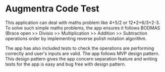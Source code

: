 # Augmentra Code Test


This  application can deal with maths problem like 4+5/2 or 12*2+6/3+2-3. To solve such simple maths problems, the app ensures it follows BODMAS (Brace open >> Divisio >> Multiplication >> Addition >> Subtraction operations order by implementing reverse polish notation algorithm.

The app has also included tests to check the operations are performing correctly and user's inputs are valid.
The app follows MVP design pattern. This design pattern gives the app concern separation feature and writing tests for the app is easy and bug free with design pattern.
